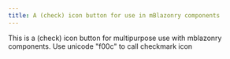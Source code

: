 ```yaml
---
title: A (check) icon button for use in mBlazonry components
---
```


This is a (check) icon button for multipurpose use with mblazonry components. Use unicode "f00c" to call checkmark icon